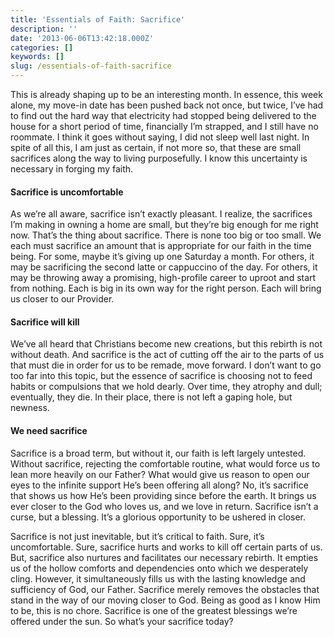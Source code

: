 ```yaml
---
title: 'Essentials of Faith: Sacrifice'
description: ''
date: '2013-06-06T13:42:18.000Z'
categories: []
keywords: []
slug: /essentials-of-faith-sacrifice
---
```


This is already shaping up to be an interesting month. In essence, this week alone, my move-in date has been pushed back not once, but twice, I’ve had to find out the hard way that electricity had stopped being delivered to the house for a short period of time, financially I’m strapped, and I still have no roommate. I think it goes without saying, I did not sleep well last night. In spite of all this, I am just as certain, if not more so, that these are small sacrifices along the way to living purposefully. I know this uncertainty is necessary in forging my faith.

#### Sacrifice is uncomfortable

As we’re all aware, sacrifice isn’t exactly pleasant. I realize, the sacrifices I’m making in owning a home are small, but they’re big enough for me right now. That’s the thing about sacrifice. There is none too big or too small. We each must sacrifice an amount that is appropriate for our faith in the time being. For some, maybe it’s giving up one Saturday a month. For others, it may be sacrificing the second latte or cappuccino of the day. For others, it may be throwing away a promising, high-profile career to uproot and start from nothing. Each is big in its own way for the right person. Each will bring us closer to our Provider.

#### Sacrifice will kill

We’ve all heard that Christians become new creations, but this rebirth is not without death. And sacrifice is the act of cutting off the air to the parts of us that must die in order for us to be remade, move forward. I don’t want to go too far into this topic, but the essence of sacrifice is choosing not to feed habits or compulsions that we hold dearly. Over time, they atrophy and dull; eventually, they die. In their place, there is not left a gaping hole, but newness.

#### We need sacrifice

Sacrifice is a broad term, but without it, our faith is left largely untested. Without sacrifice, rejecting the comfortable routine, what would force us to lean more heavily on our Father? What would give us reason to open our eyes to the infinite support He’s been offering all along? No, it’s sacrifice that shows us how He’s been providing since before the earth. It brings us ever closer to the God who loves us, and we love in return. Sacrifice isn’t a curse, but a blessing. It’s a glorious opportunity to be ushered in closer.

Sacrifice is not just inevitable, but it’s critical to faith. Sure, it’s uncomfortable. Sure, sacrifice hurts and works to kill off certain parts of us. But, sacrifice also nurtures and facilitates our necessary rebirth. It empties us of the hollow comforts and dependencies onto which we desperately cling. However, it simultaneously fills us with the lasting knowledge and sufficiency of God, our Father. Sacrifice merely removes the obstacles that stand in the way of our moving closer to God. Being as good as I know Him to be, this is no chore. Sacrifice is one of the greatest blessings we’re offered under the sun. So what’s your sacrifice today?